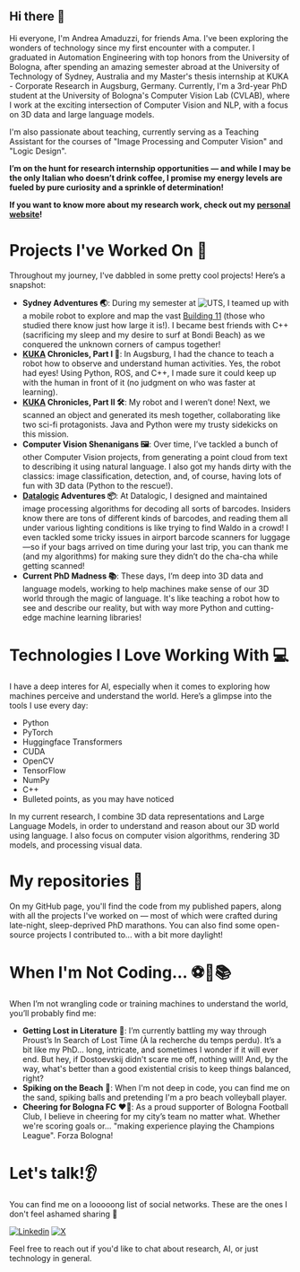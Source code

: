 ## Hi there 👋

<!--
**AndreAmaduzzi/AndreAmaduzzi** is a ✨ _special_ ✨ repository because its `README.md` (this file) appears on your GitHub profile.

Here are some ideas to get you started:

- 🔭 I’m currently working on ...
- 🌱 I’m currently learning ...
- 👯 I’m looking to collaborate on ...
- 🤔 I’m looking for help with ...
- 💬 Ask me about ...
- 📫 How to reach me: ...
- 😄 Pronouns: ...
- ⚡ Fun fact: ...
-->

Hi everyone, I'm Andrea Amaduzzi, for friends Ama. I've been exploring the wonders of technology since my first encounter with a computer. I graduated in Automation Engineering with top honors from the University of Bologna, after spending an amazing semester abroad at the University of Technology of Sydney, Australia and my Master's thesis internship at KUKA - Corporate Research in Augsburg, Germany. Currently, I'm a 3rd-year PhD student at the University of Bologna's Computer Vision Lab (CVLAB), where I work at the exciting intersection of Computer Vision and NLP, with a focus on 3D data and large language models.

I'm also passionate about teaching, currently serving as a Teaching Assistant for the courses of "Image Processing and Computer Vision" and "Logic Design".

**I’m on the hunt for research internship opportunities — and while I may be the only Italian who doesn’t drink coffee, I promise my energy levels are fueled by pure curiosity and a sprinkle of determination!**

**If you want to know more about my research work, check out my [personal website](https://andreamaduzzi.github.io/)!**

# Projects I've Worked On 🚀

Throughout my journey, I've dabbled in some pretty cool projects! Here’s a snapshot:
* **Sydney Adventures 🌏**: During my semester at ![UTS](https://www.uts.edu.au/), I teamed up with a mobile robot to explore and map the vast [Building 11](https://www.uts.edu.au/sites/default/files/styles/media_gallery_embed_carousel/public/2018-05/18UTS15514_0.jpg) (those who studied there know just how large it is!). I became best friends with C++ (sacrificing my sleep and my desire to surf at Bondi Beach) as we conquered the unknown corners of campus together!
* **[KUKA](https://www.kuka.com/) Chronicles, Part I 🤖**: In Augsburg, I had the chance to teach a robot how to observe and understand human activities. Yes, the robot had eyes! Using Python, ROS, and C++, I made sure it could keep up with the human in front of it (no judgment on who was faster at learning).
* **[KUKA](https://www.kuka.com/) Chronicles, Part II 🛠️**: My robot and I weren’t done! Next, we scanned an object and generated its mesh together, collaborating like two sci-fi protagonists. Java and Python were my trusty sidekicks on this mission.
* **Computer Vision Shenanigans 🖼️**: Over time, I’ve tackled a bunch of other Computer Vision projects, from generating a point cloud from text to describing it using natural language. I also got my hands dirty with the classics: image classification, detection, and, of course, having lots of fun with 3D data (Python to the rescue!).
* **[Datalogic](https://www.datalogic.com/eng/index.html) Adventures 📦**: At Datalogic, I designed and maintained image processing algorithms for decoding all sorts of barcodes. Insiders know there are tons of different kinds of barcodes, and reading them all under various lighting conditions is like trying to find Waldo in a crowd! I even tackled some tricky issues in airport barcode scanners for luggage—so if your bags arrived on time during your last trip, you can thank me (and my algorithms) for making sure they didn’t do the cha-cha while getting scanned!
* **Current PhD Madness 📚**: These days, I’m deep into 3D data and language models, working to help machines make sense of our 3D world through the magic of language. It's like teaching a robot how to see and describe our reality, but with way more Python and cutting-edge machine learning libraries!

# Technologies I Love Working With 💻
I have a deep interes for AI, especially when it comes to exploring how machines perceive and understand the world. Here’s a glimpse into the tools I use every day:
* Python
* PyTorch
* Huggingface Transformers
* CUDA
* OpenCV
* TensorFlow
* NumPy
* C++
* Bulleted points, as you may have noticed

In my current research, I combine 3D data representations and Large Language Models, in order to understand and reason about our 3D world using language. I also focus on computer vision algorithms, rendering 3D models, and processing visual data.

# My repositories 💾
On my GitHub page, you'll find the code from my published papers, along with all the projects I've worked on — most of which were crafted during late-night, sleep-deprived PhD marathons. You can also find some open-source projects I contributed to... with a bit more daylight!

# When I'm Not Coding... ⚽🏐📚

When I’m not wrangling code or training machines to understand the world, you’ll probably find me:
* **Getting Lost in Literature** 📖: I’m currently battling my way through Proust’s In Search of Lost Time (À la recherche du temps perdu). It’s a bit like my PhD… long, intricate, and sometimes I wonder if it will ever end. But hey, if Dostoevskij didn't scare me off, nothing will! And, by the way, what's better than a good existential crisis to keep things balanced, right?
* **Spiking on the Beach** 🏐: When I'm not deep in code, you can find me on the sand, spiking balls and pretending I'm a pro beach volleyball player.
* **Cheering for Bologna FC** ❤️💙: As a proud supporter of Bologna Football Club, I believe in cheering for my city’s team no matter what. Whether we're scoring goals or... "making experience playing the Champions League". Forza Bologna!

# Let's talk!👂
You can find me on a looooong list of social networks. These are the ones I don't feel ashamed sharing 😬

[![Linkedin](https://img.shields.io/badge/-Linkedin-blue?style=for-the-badge&logo=linkedin)](https://www.linkedin.com/in/andrea-amaduzzi/)
[![X](https://img.shields.io/badge/-Twitter-black?style=for-the-badge&logo=x)](https://twitter.com/andrea_amaduzzi)

Feel free to reach out if you'd like to chat about research, AI, or just technology in general.
